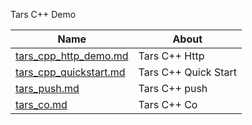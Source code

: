 Tars C++ Demo

Name | About
------------------|----------------
[tars_cpp_http_demo.md](tars_cpp_http_demo.md)                  |Tars C++ Http
[tars_cpp_quickstart.md](tars_cpp_quickstart.md)                 |Tars C++ Quick Start
[tars_push.md](tars_push.md)                           |Tars C++ push
[tars_co.md](tars_co.md)                           |Tars C++ Co

<!-- [tars_cpp_future_promise.md](tars_cpp_future_promise.md)             |Tars C++ future/promise -->
<!-- [tars_protobuf_cpp.md](tars_protobuf_cpp.md)                   |Tars C++ protobuf -->
